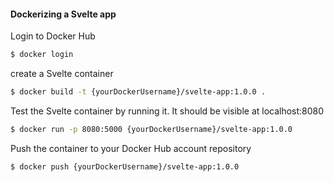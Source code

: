 #### Dockerizing a Svelte app

Login to Docker Hub

```zsh
$ docker login
```

create a Svelte container

```zsh
$ docker build -t {yourDockerUsername}/svelte-app:1.0.0 .
```

Test the Svelte container by running it. It should be visible at localhost:8080

```zsh
$ docker run -p 8080:5000 {yourDockerUsername}/svelte-app:1.0.0
```

Push the container to your Docker Hub account repository

```zsh
$ docker push {yourDockerUsername}/svelte-app:1.0.0
```
